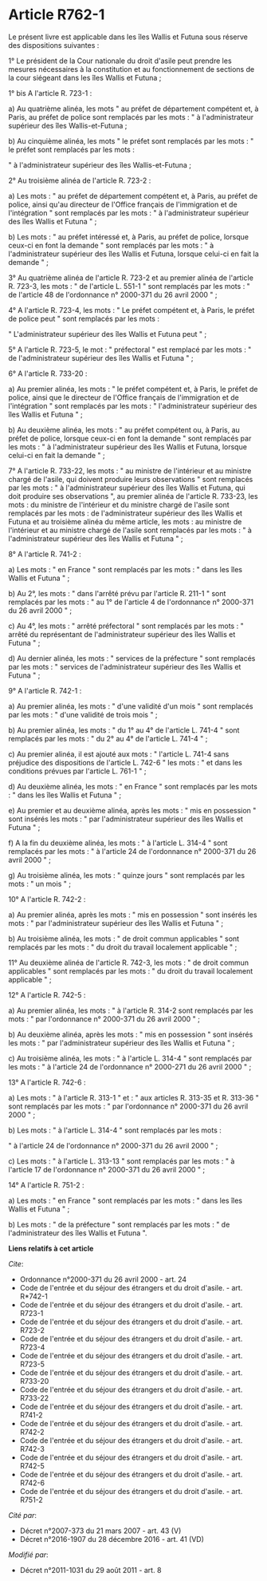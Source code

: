 # Article R762-1

Le présent livre est applicable dans les îles Wallis et Futuna sous réserve des dispositions suivantes : 

1° Le président de la Cour nationale du droit d'asile peut prendre les mesures nécessaires à la constitution et au
fonctionnement de sections de la cour siégeant dans les îles Wallis et Futuna ; 

1° bis A l'article R. 723-1 : 

a) Au quatrième alinéa, les mots " au préfet de département compétent et, à Paris, au préfet de police sont remplacés par les
mots : " à l'administrateur supérieur des îles Wallis-et-Futuna ; 

b) Au cinquième alinéa, les mots " le préfet sont remplacés par les mots : " le préfet sont remplacés par les mots : 

" à l'administrateur supérieur des îles Wallis-et-Futuna ; 

2° Au troisième alinéa de l'article R. 723-2 : 

a) Les mots : " au préfet de département compétent et, à Paris, au préfet de police, ainsi qu'au directeur de l'Office
français de l'immigration et de l'intégration " sont remplacés par les mots : " à l'administrateur supérieur des îles Wallis
et Futuna " ; 

b) Les mots : " au préfet intéressé et, à Paris, au préfet de police, lorsque ceux-ci en font la demande " sont remplacés par
les mots : " à l'administrateur supérieur des îles Wallis et Futuna, lorsque celui-ci en fait la demande " ; 

3° Au quatrième alinéa de l'article R. 723-2 et au premier alinéa de l'article R. 723-3, les mots : " de l'article L. 551-1 "
sont remplacés par les mots : " de l'article 48 de l'ordonnance n° 2000-371 du 26 avril 2000 " ; 

4° A l'article R. 723-4, les mots : " Le préfet compétent et, à Paris, le préfet de police peut " sont remplacés par les
mots : 

" L'administrateur supérieur des îles Wallis et Futuna peut " ; 

5° A l'article R. 723-5, le mot : " préfectoral " est remplacé par les mots : " de l'administrateur supérieur des îles Wallis
et Futuna " ; 

6° A l'article R. 733-20 : 

a) Au premier alinéa, les mots : " le préfet compétent et, à Paris, le préfet de police, ainsi que le directeur de l'Office
français de l'immigration et de l'intégration " sont remplacés par les mots : " l'administrateur supérieur des îles Wallis et
Futuna " ; 

b) Au deuxième alinéa, les mots : " au préfet compétent ou, à Paris, au préfet de police, lorsque ceux-ci en font la demande
" sont remplacés par les mots : " à l'administrateur supérieur des îles Wallis et Futuna, lorsque celui-ci en fait la demande
" ; 

7° A l'article R. 733-22, les mots : " au ministre de l'intérieur et au ministre chargé de l'asile, qui doivent produire
leurs observations " sont remplacés par les mots : " à l'administrateur supérieur des îles Wallis et Futuna, qui doit
produire ses observations ", au premier alinéa de l'article R. 733-23, les mots : du ministre de l'intérieur et du ministre
chargé de l'asile sont remplacés par les mots : de l'administrateur supérieur des îles Wallis et Futuna et au troisième
alinéa du même article, les mots : au ministre de l'intérieur et au ministre chargé de l'asile sont remplacés par les mots :
" à l'administrateur supérieur des îles Wallis et Futuna " ; 

8° A l'article R. 741-2 : 

a) Les mots : " en France " sont remplacés par les mots : " dans les îles Wallis et Futuna " ; 

b) Au 2°, les mots : " dans l'arrêté prévu par l'article R. 211-1 " sont remplacés par les mots : " au 1° de l'article 4 de
l'ordonnance n° 2000-371 du 26 avril 2000 " ; 

c) Au 4°, les mots : " arrêté préfectoral " sont remplacés par les mots : " arrêté du représentant de l'administrateur
supérieur des îles Wallis et Futuna " ; 

d) Au dernier alinéa, les mots : " services de la préfecture " sont remplacés par les mots : " services de l'administrateur
supérieur des îles Wallis et Futuna " ; 

9° A l'article R. 742-1 : 

a) Au premier alinéa, les mots : " d'une validité d'un mois " sont remplacés par les mots : " d'une validité de trois mois
" ; 

b) Au premier alinéa, les mots : " du 1° au 4° de l'article L. 741-4 " sont remplacés par les mots : " du 2° au 4° de
l'article L. 741-4 " ; 

c) Au premier alinéa, il est ajouté aux mots : " l'article L. 741-4 sans préjudice des dispositions de l'article L. 742-6 "
les mots : " et dans les conditions prévues par l'article L. 761-1 " ; 

d) Au deuxième alinéa, les mots : " en France " sont remplacés par les mots : " dans les îles Wallis et Futuna " ; 

e) Au premier et au deuxième alinéa, après les mots : " mis en possession " sont insérés les mots : " par l'administrateur
supérieur des îles Wallis et Futuna " ; 

f) A la fin du deuxième alinéa, les mots : " à l'article L. 314-4 " sont remplacés par les mots : " à l'article 24 de
l'ordonnance n° 2000-371 du 26 avril 2000 " ; 

g) Au troisième alinéa, les mots : " quinze jours " sont remplacés par les mots : " un mois " ; 

10° A l'article R. 742-2 : 

a) Au premier alinéa, après les mots : " mis en possession " sont insérés les mots : " par l'administrateur supérieur des
îles Wallis et Futuna " ; 

b) Au troisième alinéa, les mots : " de droit commun applicables " sont remplacés par les mots : " du droit du travail
localement applicable " ; 

11° Au deuxième alinéa de l'article R. 742-3, les mots : " de droit commun applicables " sont remplacés par les mots : " du
droit du travail localement applicable " ; 

12° A l'article R. 742-5 : 

a) Au premier alinéa, les mots : " à l'article R. 314-2 sont remplacés par les mots : " par l'ordonnance n° 2000-371 du 26
avril 2000 " ; 

b) Au deuxième alinéa, après les mots : " mis en possession " sont insérés les mots : " par l'administrateur supérieur des
îles Wallis et Futuna " ; 

c) Au troisième alinéa, les mots : " à l'article L. 314-4 " sont remplacés par les mots : " à l'article 24 de l'ordonnance n°
2000-271 du 26 avril 2000 " ; 

13° A l'article R. 742-6 : 

a) Les mots : " à l'article R. 313-1 " et : " aux articles R. 313-35 et R. 313-36 " sont remplacés par les mots : " par
l'ordonnance n° 2000-371 du 26 avril 2000 " ; 

b) Les mots : " à l'article L. 314-4 " sont remplacés par les mots : 

" à l'article 24 de l'ordonnance n° 2000-371 du 26 avril 2000 " ; 

c) Les mots : " à l'article L. 313-13 " sont remplacés par les mots : " à l'article 17 de l'ordonnance n° 2000-371 du 26
avril 2000 " ; 

14° A l'article R. 751-2 : 

a) Les mots : " en France " sont remplacés par les mots : " dans les îles Wallis et Futuna " ; 

b) Les mots : " de la préfecture " sont remplacés par les mots : " de l'administrateur des îles Wallis et Futuna ".

**Liens relatifs à cet article**

_Cite_:

  - Ordonnance n°2000-371 du 26 avril 2000 - art. 24
  - Code de l'entrée et du séjour des étrangers et du droit d'asile. - art. R*742-1
  - Code de l'entrée et du séjour des étrangers et du droit d'asile. - art. R723-1
  - Code de l'entrée et du séjour des étrangers et du droit d'asile. - art. R723-2
  - Code de l'entrée et du séjour des étrangers et du droit d'asile. - art. R723-4
  - Code de l'entrée et du séjour des étrangers et du droit d'asile. - art. R723-5
  - Code de l'entrée et du séjour des étrangers et du droit d'asile. - art. R733-20
  - Code de l'entrée et du séjour des étrangers et du droit d'asile. - art. R733-22
  - Code de l'entrée et du séjour des étrangers et du droit d'asile. - art. R741-2
  - Code de l'entrée et du séjour des étrangers et du droit d'asile. - art. R742-2
  - Code de l'entrée et du séjour des étrangers et du droit d'asile. - art. R742-3
  - Code de l'entrée et du séjour des étrangers et du droit d'asile. - art. R742-5
  - Code de l'entrée et du séjour des étrangers et du droit d'asile. - art. R742-6
  - Code de l'entrée et du séjour des étrangers et du droit d'asile. - art. R751-2

_Cité par_:

  - Décret n°2007-373 du 21 mars 2007 - art. 43 (V)
  - Décret n°2016-1907 du 28 décembre 2016 - art. 41 (VD)

_Modifié par_:

  - Décret n°2011-1031 du 29 août 2011 - art. 8
